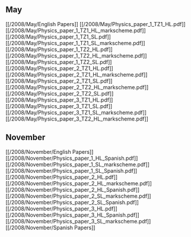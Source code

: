 
## May
[[/2008/May/English Papers]]
[[/2008/May/Physics_paper_1_TZ1_HL.pdf]]
[[/2008/May/Physics_paper_1_TZ1_HL_markscheme.pdf]]
[[/2008/May/Physics_paper_1_TZ1_SL.pdf]]
[[/2008/May/Physics_paper_1_TZ1_SL_markscheme.pdf]]
[[/2008/May/Physics_paper_1_TZ2_HL.pdf]]
[[/2008/May/Physics_paper_1_TZ2_HL_markscheme.pdf]]
[[/2008/May/Physics_paper_1_TZ2_SL.pdf]]
[[/2008/May/Physics_paper_2_TZ1_HL.pdf]]
[[/2008/May/Physics_paper_2_TZ1_HL_markscheme.pdf]]
[[/2008/May/Physics_paper_2_TZ1_SL.pdf]]
[[/2008/May/Physics_paper_2_TZ2_HL_markscheme.pdf]]
[[/2008/May/Physics_paper_2_TZ2_SL.pdf]]
[[/2008/May/Physics_paper_3_TZ1_HL.pdf]]
[[/2008/May/Physics_paper_3_TZ1_SL.pdf]]
[[/2008/May/Physics_paper_3_TZ1_SL_markscheme.pdf]]
[[/2008/May/Physics_paper_3_TZ2_HL_markscheme.pdf]]

## November
[[/2008/November/English Papers]]
[[/2008/November/Physics_paper_1_HL_Spanish.pdf]]
[[/2008/November/Physics_paper_1_SL_markscheme.pdf]]
[[/2008/November/Physics_paper_1_SL_Spanish.pdf]]
[[/2008/November/Physics_paper_2_HL.pdf]]
[[/2008/November/Physics_paper_2_HL_markscheme.pdf]]
[[/2008/November/Physics_paper_2_HL_Spanish.pdf]]
[[/2008/November/Physics_paper_2_SL_markscheme.pdf]]
[[/2008/November/Physics_paper_2_SL_Spanish.pdf]]
[[/2008/November/Physics_paper_3_HL.pdf]]
[[/2008/November/Physics_paper_3_HL_Spanish.pdf]]
[[/2008/November/Physics_paper_3_SL_markscheme.pdf]]
[[/2008/November/Spanish Papers]]
